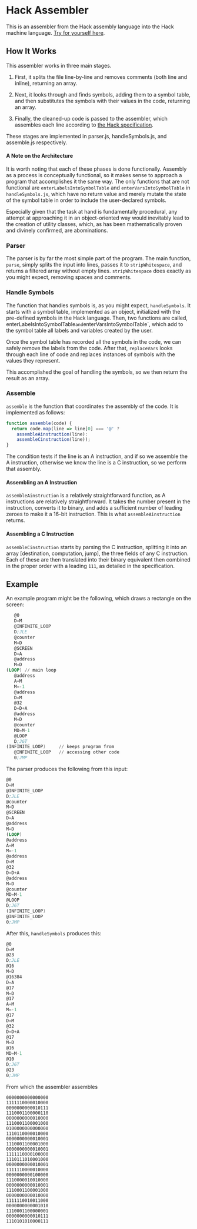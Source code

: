 # Hack Assembler

This is an assembler from the Hack assembly language into the Hack machine language. [Try for yourself here](https://evoniuk.github.io/Hack-Assembler/).

## How It Works

This assembler works in three main stages.

1. First, it splits the file line-by-line and removes comments (both line and inline), returning an array.

2. Next, it looks through and finds symbols, adding them to a symbol table, and then substitutes the symbols with their values in the code, returning an array.

3. Finally, the cleaned-up code is passed to the assembler, which assembles each line according to [the Hack specification](https://b1391bd6-da3d-477d-8c01-38cdf774495a.filesusr.com/ugd/44046b_d70026d8c1424487a451eaba3e372132.pdf).

These stages are implemented in parser.js, handleSymbols.js, and assemble.js respectively.

#### A Note on the Architecture

It is worth noting that each of these phases is done functionally. Assembly as a process is conceptually functional, so it makes sense to approach a program that accomplishes it the same way. The only functions that are not functional are `enterLabelsIntoSymbolTable` and `enterVarsIntoSymbolTable` in `handleSymbols.js`, which have no return value and merely mutate the state of the symbol table in order to include the user-declared symbols.

Especially given that the task at hand is fundamentally procedural, any attempt at approaching it in an object-oriented way would inevitably lead to the creation of utility classes, which, as has been mathematically proven and divinely confirmed, are abominations.

### Parser

The parser is by far the most simple part of the program. The main function, `parse`, simply splits the input into lines, passes it to `stripWhitespace`, and returns a filtered array without empty lines. `stripWhitespace` does exactly as you might expect, removing spaces and comments.

### Handle Symbols

The function that handles symbols is, as you might expect, `handleSymbols`. It starts with a symbol table, implemented as an object, initialized with the pre-defined symbols in the Hack language. Then, two functions are called, enterLabelsIntoSymbolTable` and `enterVarsIntoSymbolTable`, which add to the symbol table all labels and variables created by the user.

Once the symbol table has recorded all the symbols in the code, we can safely remove the labels from the code. After that, `replaceVars` looks through each line of code and replaces instances of symbols with the values they represent.

This accomplished the goal of handling the symbols, so we then return the result as an array.

### Assemble

`assemble` is the function that coordinates the assembly of the code. It is implemented as follows:

```js
function assemble(code) {
  return code.map(line => line[0] === '@' ?
    assembleAinstruction(line):
    assembleCinstruction(line));
}
```

The condition tests if the line is an A instruction, and if so we assemble the A instruction, otherwise we know the line is a C instruction, so we perform that assembly.

#### Assembling an A Instruction

`assembleAinstruction` is a relatively straightforward function, as A instructions are relatively straightforward. It takes the number present in the instruction, converts it to binary, and adds a sufficient number of leading zeroes to make it a 16-bit instruction. This is what `assembleAinstruction` returns.

#### Assembling a C Instruction

`assembleCinstruction` starts by parsing the C instruction, splitting it into an array [destination, computation, jump], the three fields of any C instruction. Each of these are then translated into their binary equivalent then combined in the proper order with a leading `111`, as detailed in the specification.

## Example

An example program might be the following, which draws a rectangle on the screen:

```asm
   @0
   D=M
   @INFINITE_LOOP
   D;JLE
   @counter
   M=D
   @SCREEN
   D=A
   @address
   M=D
(LOOP) // main loop
   @address
   A=M
   M=-1
   @address
   D=M
   @32
   D=D+A
   @address
   M=D
   @counter
   MD=M-1
   @LOOP
   D;JGT
(INFINITE_LOOP)     // keeps program from
   @INFINITE_LOOP   // accessing other code
   0;JMP
```

The parser produces the following from this input:

```asm
@0
D=M
@INFINITE_LOOP
D;JLE
@counter
M=D
@SCREEN
D=A
@address
M=D
(LOOP)
@address
A=M
M=-1
@address
D=M
@32
D=D+A
@address
M=D
@counter
MD=M-1
@LOOP
D;JGT
(INFINITE_LOOP)
@INFINITE_LOOP
0;JMP
```

After this, `handleSymbols` produces this:

```asm
@0
D=M
@23
D;JLE
@16
M=D
@16384
D=A
@17
M=D
@17
A=M
M=-1
@17
D=M
@32
D=D+A
@17
M=D
@16
MD=M-1
@10
D;JGT
@23
0;JMP
```

From which the assembler assembles

```
0000000000000000
1111110000010000
0000000000010111
1110001100000110
0000000000010000
1110001100001000
0100000000000000
1110110000010000
0000000000010001
1110001100001000
0000000000010001
1111110000100000
1110111010001000
0000000000010001
1111110000010000
0000000000100000
1110000010010000
0000000000010001
1110001100001000
0000000000010000
1111110010011000
0000000000001010
1110001100000001
0000000000010111
1110101010000111
```
